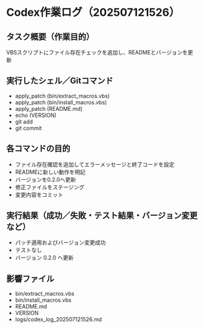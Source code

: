 # Codex作業ログ（202507121526）
## タスク概要（作業目的）
VBSスクリプトにファイル存在チェックを追加し、READMEとバージョンを更新

## 実行したシェル／Gitコマンド
- apply_patch (bin/extract_macros.vbs)
- apply_patch (bin/install_macros.vbs)
- apply_patch (README.md)
- echo (VERSION)
- git add
- git commit

## 各コマンドの目的
- ファイル存在確認を追加してエラーメッセージと終了コードを設定
- READMEに新しい動作を明記
- バージョンを0.2.0へ更新
- 修正ファイルをステージング
- 変更内容をコミット

## 実行結果（成功／失敗・テスト結果・バージョン変更など）
- パッチ適用およびバージョン変更成功
- テストなし
- バージョン 0.2.0 へ更新

## 影響ファイル
- bin/extract_macros.vbs
- bin/install_macros.vbs
- README.md
- VERSION
- logs/codex_log_202507121526.md
